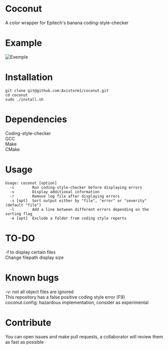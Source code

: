 # Coconut
A color wrapper for Epitech's banana coding-style-checker

# Example
![Exemple](https://i.imgur.com/KWYrKwL.png)

# Installation
```
git clone git@github.com:Axistorm1/coconut.git
cd coconut
sudo ./install.sh
```

# Dependencies
Coding-style-checker <br>
GCC <br>
Make <br>
CMake <br>

# Usage
```
Usage: coconut [option]
  -c        Run coding-style-checker before displaying errors
  -v        Display additional information
  -r        Remove log file after displaying errors
  -s [opt]  Sort output either by "file", "error" or "severity" (default "file")
  -l        Add a line between different errors depending on the sorting flag
  -e [opt]  Exclude a folder from coding style reports
```

# TO-DO
-f to display certain files <br>
Change filepath display size <br>

# Known bugs
-v: not all object files are ignored <br>
This repository has a false positive coding style error (F9) <br>
coconut.config: hazardous implementation, consider as experimental

# Contribute
You can open issues and make pull requests, a collaborator will review them as fast as possible
